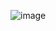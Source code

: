 ![image](https://user-images.githubusercontent.com/90426909/174657198-729ee7f5-0267-4f62-902b-c0528c590dbb.png)
